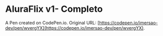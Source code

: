 # AluraFlix v1- Completo

A Pen created on CodePen.io. Original URL: [https://codepen.io/imersao-dev/pen/wvergYX](https://codepen.io/imersao-dev/pen/wvergYX).


